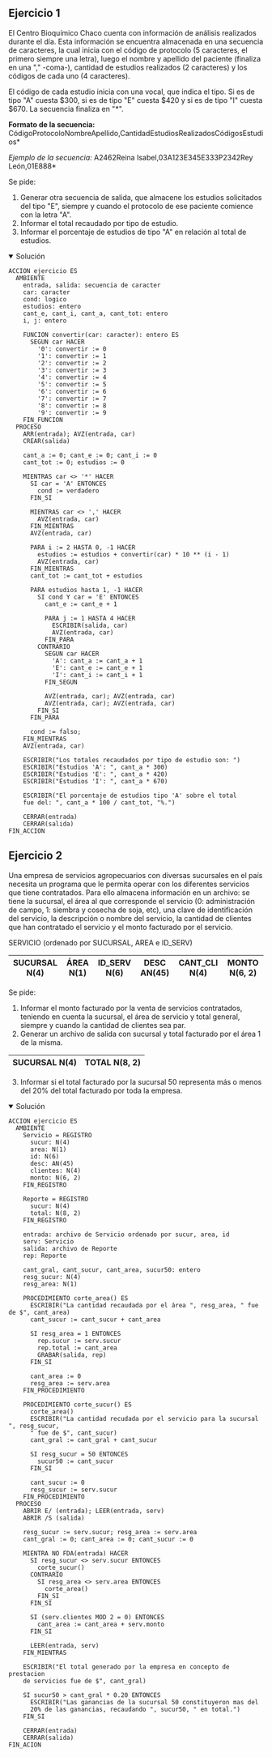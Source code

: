 ## Ejercicio 1
El Centro Bioquímico Chaco cuenta con información de análisis realizados durante el día.
Esta información se encuentra almacenada en una secuencia de caracteres, la cual inicia
con el código de protocolo (5 caracteres, el primero siempre una letra), luego el nombre
y apellido del paciente (finaliza en una "," -coma-), cantidad de estudios realizados
(2 caracteres) y los códigos de cada uno (4 caracteres).

El código de cada estudio inicia con una vocal, que indica el tipo. Si es de tipo "A"
cuesta $300, si es de tipo "E" cuesta $420 y si es de tipo "I" cuesta $670. La secuencia
finaliza en "*".

**Formato de la secuencia:**
CódigoProtocoloNombreApellido,CantidadEstudiosRealizadosCódigosEstudios*

*Ejemplo de la secuencia:*
A2462Reina Isabel,03A123E345E333P2342Rey León,01E888*

Se pide:
1. Generar otra secuencia de salida, que almacene los estudios solicitados del tipo "E",
siempre y cuando el protocolo de ese paciente comience con la letra "A".
2. Informar el total recaudado por tipo de estudio.
3. Informar el porcentaje de estudios de tipo "A" en relación al total de estudios.

<details open>
<summary>Solución</summary>

```
ACCION ejercicio ES
  AMBIENTE
    entrada, salida: secuencia de caracter
    car: caracter
    cond: logico
    estudios: entero
    cant_e, cant_i, cant_a, cant_tot: entero
    i, j: entero

    FUNCION convertir(car: caracter): entero ES
      SEGUN car HACER
        '0': convertir := 0
        '1': convertir := 1
        '2': convertir := 2
        '3': convertir := 3
        '4': convertir := 4
        '5': convertir := 5
        '6': convertir := 6
        '7': convertir := 7
        '8': convertir := 8
        '9': convertir := 9
    FIN_FUNCION
  PROCESO
    ARR(entrada); AVZ(entrada, car)
    CREAR(salida)

    cant_a := 0; cant_e := 0; cant_i := 0
    cant_tot := 0; estudios := 0

    MIENTRAS car <> '*' HACER
      SI car = 'A' ENTONCES
        cond := verdadero
      FIN_SI

      MIENTRAS car <> ',' HACER
        AVZ(entrada, car)
      FIN_MIENTRAS
      AVZ(entrada, car)

      PARA i := 2 HASTA 0, -1 HACER
        estudios := estudios + convertir(car) * 10 ** (i - 1)
        AVZ(entrada, car)
      FIN_MIENTRAS
      cant_tot := cant_tot + estudios

      PARA estudios hasta 1, -1 HACER
        SI cond Y car = 'E' ENTONCES
          cant_e := cant_e + 1

          PARA j := 1 HASTA 4 HACER
            ESCRIBIR(salida, car)
            AVZ(entrada, car)
          FIN_PARA
        CONTRARIO
          SEGUN car HACER
            'A': cant_a := cant_a + 1
            'E': cant_e := cant_e + 1
            'I': cant_i := cant_i + 1
          FIN_SEGUN

          AVZ(entrada, car); AVZ(entrada, car)
          AVZ(entrada, car); AVZ(entrada, car)
        FIN_SI
      FIN_PARA

      cond := falso;
    FIN_MIENTRAS
    AVZ(entrada, car)

    ESCRIBIR("Los totales recaudados por tipo de estudio son: ")
    ESCRIBIR("Estudios 'A': ", cant_a * 300)
    ESCRIBIR("Estudios 'E': ", cant_a * 420)
    ESCRIBIR("Estudios 'I': ", cant_a * 670)

    ESCRIBIR("El porcentaje de estudios tipo 'A' sobre el total
    fue del: ", cant_a * 100 / cant_tot, "%.")

    CERRAR(entrada)
    CERRAR(salida)
FIN_ACCION
```

</details>

## Ejercicio 2
Una empresa de servicios agropecuarios con diversas sucursales en el país necesita un
programa que le permita operar con los diferentes servicios que tiene contratados. Para
ello almacena información en un archivo: se tiene la sucursal, el área al que corresponde
el servicio (0: administración de campo, 1: siembra y cosecha de soja, etc), una clave de
identificación del servicio, la descripción o nombre del servicio, la cantidad de clientes
que han contratado el servicio y el monto facturado por el servicio.

SERVICIO (ordenado por SUCURSAL, AREA e ID_SERV)

| SUCURSAL N(4) | ÁREA N(1) | ID_SERV N(6) | DESC AN(45) | CANT_CLI N(4) | MONTO N(6, 2) |
|---------------|-----------|--------------|-------------|---------------|---------------|

Se pide:
1. Informar el monto facturado por la venta de servicios contratados, teniendo en cuenta la
sucursal, el área de servicio y total general, siempre y cuando la cantidad de clientes sea par.
2. Generar un archivo de salida con sucursal y total facturado por el área 1 de la misma.

| SUCURSAL N(4) | TOTAL N(8, 2) |
|---------------|---------------|

3. Informar si el total facturado por la sucursal 50 representa más o menos del 20% del total
facturado por toda la empresa.

<details open>
<summary>Solución</summary>

```
ACCION ejercicio ES
  AMBIENTE
    Servicio = REGISTRO
      sucur: N(4)
      area: N(1)
      id: N(6)
      desc: AN(45)
      clientes: N(4)
      monto: N(6, 2)
    FIN_REGISTRO

    Reporte = REGISTRO
      sucur: N(4)
      total: N(8, 2)
    FIN_REGISTRO

    entrada: archivo de Servicio ordenado por sucur, area, id
    serv: Servicio
    salida: archivo de Reporte
    rep: Reporte

    cant_gral, cant_sucur, cant_area, sucur50: entero
    resg_sucur: N(4)
    resg_area: N(1)

    PROCEDIMIENTO corte_area() ES
      ESCRIBIR("La cantidad recaudada por el área ", resg_area, " fue de $", cant_area)
      cant_sucur := cant_sucur + cant_area

      SI resg_area = 1 ENTONCES
        rep.sucur := serv.sucur
        rep.total := cant_area
        GRABAR(salida, rep)
      FIN_SI

      cant_area := 0
      resg_area := serv.area
    FIN_PROCEDIMIENTO

    PROCEDIMIENTO corte_sucur() ES
      corte_area()
      ESCRIBIR("La cantidad recudada por el servicio para la sucursal ", resg_sucur,
      " fue de $", cant_sucur)
      cant_gral := cant_gral + cant_sucur

      SI resg_sucur = 50 ENTONCES
        sucur50 := cant_sucur
      FIN_SI

      cant_sucur := 0
      resg_sucur := serv.sucur
    FIN_PROCEDIMIENTO
  PROCESO
    ABRIR E/ (entrada); LEER(entrada, serv)
    ABRIR /S (salida)

    resg_sucur := serv.sucur; resg_area := serv.area
    cant_gral := 0; cant_area := 0; cant_sucur := 0

    MIENTRA NO FDA(entrada) HACER
      SI resg_sucur <> serv.sucur ENTONCES
        corte_sucur()
      CONTRARIO
        SI resg_area <> serv.area ENTONCES
          corte_area()
        FIN_SI
      FIN_SI

      SI (serv.clientes MOD 2 = 0) ENTONCES
        cant_area := cant_area + serv.monto
      FIN_SI

      LEER(entrada, serv)
    FIN_MIENTRAS

    ESCRIBIR("El total generado por la empresa en concepto de prestacion
    de servicios fue de $", cant_gral)

    SI sucur50 > cant_gral * 0.20 ENTONCES
      ESCRIBIR("Las ganancias de la sucursal 50 constituyeron mas del
      20% de las ganancias, recaudando ", sucur50, " en total.")
    FIN_SI

    CERRAR(entrada)
    CERRAR(salida)
FIN_ACION
```

</details>

